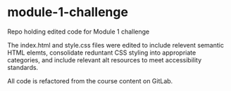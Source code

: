 # module-1-challenge
Repo holding edited code for Module 1 challenge

The index.html and style.css files were edited to include relevent semantic HTML elemts, consolidate reduntant CSS styling into appropriate categories, and include relevant alt resources to meet accessibility standards.

All code is refactored from the course content on GitLab.